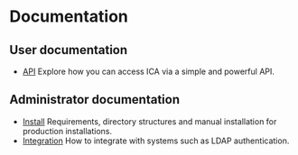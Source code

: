 # Documentation

## User documentation

- [API](api/README.md) Explore how you can access ICA via a simple and powerful API.

## Administrator documentation

- [Install](install/README.md) Requirements, directory structures and manual installation for production installations.
- [Integration](integration/README.md) How to integrate with systems such as LDAP authentication.
